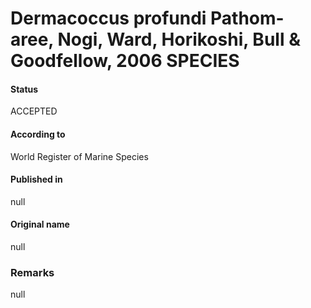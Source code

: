 # Dermacoccus profundi Pathom-aree, Nogi, Ward, Horikoshi, Bull & Goodfellow, 2006 SPECIES

#### Status
ACCEPTED

#### According to
World Register of Marine Species

#### Published in
null

#### Original name
null

### Remarks
null